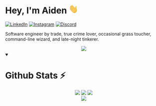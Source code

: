 # Hey, I'm Aiden <img src="https://github.com/Navnedia/Navnedia/blob/main/Assets/wave.gif" width="30px" height="30px"></h1>

<!-- ![Name Banner](https://github.com/Navnedia/Navnedia/blob/main/Assets/Navnedia_Banner.png) -->
<!-- ![Profile Views](https://komarev.com/ghpvc/?username=Navnedia&style=flat&color=red)  -->

[![LinkedIn](https://skillicons.dev/icons?i=linkedin)](https://www.linkedin.com/in/aidenv/)
[![Instagram](https://skillicons.dev/icons?i=instagram)](https://instagram.com/aiden.vand)
[![Discord](https://skillicons.dev/icons?i=discord)](https://discord.com/users/579480650470522910)

Software engineer by trade, true crime lover, occasional grass toucher, command-line wizard, and late-night tinkerer.

<!--
[![My Skills](https://skillicons.dev/icons?i=java,py,js,ts,nodejs,react,cs,dotnet,express,django,swift,git,docker,bash,linux,mongodb,postgres,bootstrap,aws,azure,cloudflare,html,css,md,github,postman,vscode,githubactions,gradle,idea,pycharm,scala,rust,sklearn,selenium,windows,apple&perline=11)](https://aidenv.dev)
-->

<div align="center">
  <a href="https://aidenv.dev">
    <img src="https://skillicons.dev/icons?i=java,python,js,ts,cs,swift,bash,md,nodejs,react,dotnet,express,django,bootstrap,sklearn,mongodb,postgres,git,github,githubactions,docker,postman,vscode,idea,pycharm,linux,windows,apple,aws,azure,cloudflare,html,css&perline=11" />
  </a>
</div>

<!--
[![LinkedIn](https://skillicons.dev/icons?i=linkedin)](https://www.linkedin.com/in/aidenv/)
[![Instagram](https://skillicons.dev/icons?i=instagram)](https://instagram.com/aiden.vand)
[![Discord](https://skillicons.dev/icons?i=discord)](https://discord.com/users/579480650470522910)
-->

<details open>
  <summary><h1>Github Stats ⚡</h1></summary>
  <div align="center">
	<img src="https://github-readme-stats.vercel.app/api?username=Navnedia&bg_color=292a36&title_color=913937&text_color=f2e8e7&icon_color=77b0ca&show_icons=true&count_private=true&hide_border=true&include_all_commits=true&count_private=true&custom_title=%20GitHub%20Stats" width="45%"> <!-- End GitHub Stats -->
	<img src="https://github-readme-streak-stats.herokuapp.com/?user=Navnedia&theme=dark&hide_border=true&date_format=M%20j%5B%2C%20Y%5D&background=292A36&ring=913937&currStreakLabel=77B0CA&sideLabels=F2E8E7&sideNums=F2E8E7&currStreakNum=F2E8E7&stroke=F2E8E7" width="47.5%"> <!-- End Streak Stats -->
	  <img src="https://github-readme-stats.vercel.app/api/top-langs/?username=Navnedia&bg_color=292a36&title_color=913937&text_color=f2e8e7&hide_border=true&include_all_commits=true&count_private=true&layout=compact">
	</div>
	<div align="center">
		<img src="https://komarev.com/ghpvc/?username=Navnedia&style=flat&color=red">
	</div> <!-- End Profile Views -->
</details>





<!-- <div align="center">
	<h2>Language Stats</h2>
	<img src="https://github-readme-stats.vercel.app/api/wakatime?username=navnedia\&bg_color=292a36&title_color=913937&text_color=f2e8e7&hide_border=true&include_all_commits=true&count_private=true&layout=compact&langs_count=12">
</div> -->
<!-- End Language Stats WakaTime (All Time) -->

<!--<h2 align="center">WakaTime - Past Week Language Stats</h2>-->
<!-- To re-activate this section, just remove the !!! at the start of the comment body tags below: -->
<!--!!!START_SECTION:waka-->
<!--!!!END_SECTION:waka-->
<!-- End WakaTime Past Week Language Stats -->

<!--<h1 align="center">About Me (Coming Soon...)</h1>

- 🔭 I’m currently working on ...
- 🌱 I’m currently learning ...
- 👯 I’m looking to collaborate on ...
- 🤔 I’m looking for help with ...
- 💬 Ask me about ...
- 📫 How to reach me: ...
- 😄 Pronouns: ...
- ⚡ Fun fact: ...
-->
<!-- End About Me Section -->
